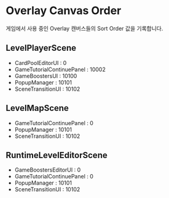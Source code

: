# Overlay Canvas Order
게임에서 사용 중인 Overlay 캔버스들의 Sort Order 값을 기록합니다.

## LevelPlayerScene
- CardPoolEditorUI : 0
- GameTutorialContinuePanel : 10002
- GameBoostersUI : 10100
- PopupManager : 10101
- SceneTransitionUI : 10102

## LevelMapScene
- GameTutorialContinuePanel : 0
- PopupManager : 10101
- SceneTransitionUI : 10102

## RuntimeLevelEditorScene
- GameBoostersEditorUI : 0
- GameTutorialContinuePanel : 0
- PopupManager : 10101
- SceneTransitionUI : 10102